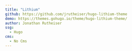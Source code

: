 ```yaml
---
title: "Lithium"
github: https://github.com/jrutheiser/hugo-lithium-theme
demo: https://themes.gohugo.io/theme/hugo-lithium-theme/
author: Jonathan Rutheiser
ssg:
  - Hugo
cms:
  - No Cms
---
```

